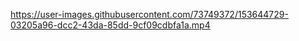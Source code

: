 

https://user-images.githubusercontent.com/73749372/153644729-03205a96-dcc2-43da-85dd-9cf09cdbfa1a.mp4

